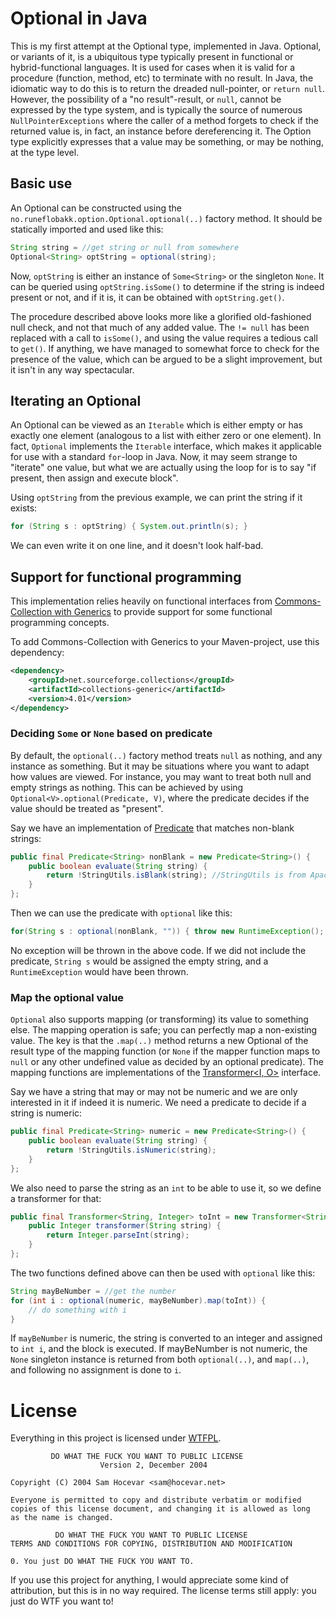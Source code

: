 Optional<V> in Java
============================

This is my first attempt at the Optional<V> type, implemented in Java. Optional, or variants of it, is a ubiquitous type typically present in functional or hybrid-functional languages. It is used for cases when it is valid for a procedure (function, method, etc) to terminate with no result. In Java, the idiomatic way to do this is to return the dreaded null-pointer, or `return null`. However, the possibility of a "no result"-result, or `null`, cannot be expressed by the type system, and is typically the source of numerous `NullPointerExceptions` where the caller of a method forgets to check if the returned value is, in fact, an instance before dereferencing it. The Option type explicitly expresses that a value may be something, or may be nothing, at the type level.


Basic use
-----------------------
An Optional can be constructed using the `no.runeflobakk.option.Optional.optional(..)` factory method. It should be statically imported and used like this:

```java
String string = //get string or null from somewhere
Optional<String> optString = optional(string);
```

Now, `optString` is either an instance of `Some<String>` or the singleton `None`. It can be queried using `optString.isSome()` to determine if the string is indeed present or not, and if it is, it can be obtained with `optString.get()`.

The procedure described above looks more like a glorified old-fashioned null check, and not that much of any added value. The `!= null` has been replaced with a call to `isSome()`, and using the value requires a tedious call to `get()`. If anything, we have managed to somewhat force to check for the presence of the value, which can be argued to be a slight improvement, but it isn't in any way spectacular.


Iterating an Optional
---------------------------
An Optional can be viewed as an `Iterable` which is either empty or has exactly one element (analogous to a list with either zero or one element). In fact, `Optional` implements the `Iterable` interface, which makes it applicable for use with a standard `for`-loop in Java. Now, it may seem strange to "iterate" one value, but what we are actually using the loop for is to say "if present, then assign and execute block".

Using `optString` from the previous example, we can print the string if it exists:

```java
for (String s : optString) { System.out.println(s); }
```

We can even write it on one line, and it doesn't look half-bad.





Support for functional programming
----------------------------------------
This implementation relies heavily on functional interfaces from [Commons-Collection with Generics](http://sourceforge.net/projects/collections/files/) to provide support for some functional programming concepts.

To add Commons-Collection with Generics to your Maven-project, use this dependency:

```xml
<dependency>
    <groupId>net.sourceforge.collections</groupId>
    <artifactId>collections-generic</artifactId>
    <version>4.01</version>
</dependency>
```


### Deciding `Some` or `None` based on predicate

By default, the `optional(..)` factory method treats `null` as nothing, and any instance as something. But it may be situations where you want to adapt how values are viewed. For instance, you may want to treat both null and empty strings as nothing. This can be achieved by using `Optional<V>.optional(Predicate, V)`, where the predicate decides if the value should be treated as "present".

Say we have an implementation of [Predicate](http://collections.sourceforge.net/api/org/apache/commons/collections/Predicate.html) that matches non-blank strings:

```java
public final Predicate<String> nonBlank = new Predicate<String>() {
    public boolean evaluate(String string) {
        return !StringUtils.isBlank(string); //StringUtils is from Apache Commons Lang
    }
};
```

Then we can use the predicate with `optional` like this:

```java
for(String s : optional(nonBlank, "")) { throw new RuntimeException(); }
```

No exception will be thrown in the above code. If we did not include the predicate, `String s` would be assigned the empty string, and a `RuntimeException` would have been thrown.




### Map the optional value

`Optional` also supports mapping (or transforming) its value to something else. The mapping operation is safe; you can perfectly map a non-existing value. The key is that the `.map(..)` method returns a new Optional of the result type of the mapping function (or `None` if the mapper function maps to `null` or any other undefined value as decided by an optional predicate). The mapping functions are implementations of the [Transformer<I, O>](http://collections.sourceforge.net/api/org/apache/commons/collections/Transformer.html) interface.

Say we have a string that may or may not be numeric and we are only interested in it if indeed it is numeric. We need a predicate to decide if a string is numeric:

```java
public final Predicate<String> numeric = new Predicate<String>() {
    public boolean evaluate(String string) {
        return !StringUtils.isNumeric(string);
    }
};
```


We also need to parse the string as an `int` to be able to use it, so we define a transformer for that:

```java
public final Transformer<String, Integer> toInt = new Transformer<String, Integer>() {
    public Integer transformer(String string) {
        return Integer.parseInt(string);
    }
};
```

The two functions defined above can then be used with `optional` like this:

```java
String mayBeNumber = //get the number
for (int i : optional(numeric, mayBeNumber).map(toInt)) {
    // do something with i
}
```

If `mayBeNumber` is numeric, the string is converted to an integer and assigned to `int i`, and the block is executed. If mayBeNumber is not numeric, the `None` singleton instance is returned from both `optional(..)`, and `map(..)`, and following no assignment is done to `i`.




License
============================
Everything in this project is licensed under [WTFPL](http://sam.zoy.org/wtfpl/).


             DO WHAT THE FUCK YOU WANT TO PUBLIC LICENSE
                        Version 2, December 2004

    Copyright (C) 2004 Sam Hocevar <sam@hocevar.net>

    Everyone is permitted to copy and distribute verbatim or modified
    copies of this license document, and changing it is allowed as long
    as the name is changed.

              DO WHAT THE FUCK YOU WANT TO PUBLIC LICENSE
    TERMS AND CONDITIONS FOR COPYING, DISTRIBUTION AND MODIFICATION

    0. You just DO WHAT THE FUCK YOU WANT TO.


If you use this project for anything, I would appreciate some kind of attribution, but this is in no way required. The license terms still apply: you just do WTF you want to!

